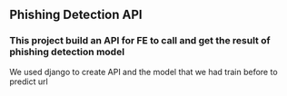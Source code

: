 ## Phishing Detection API 
 
### This project build an API for FE to call and get the result of phishing detection model 
We used django to create API and the model that we had train before to predict url 
